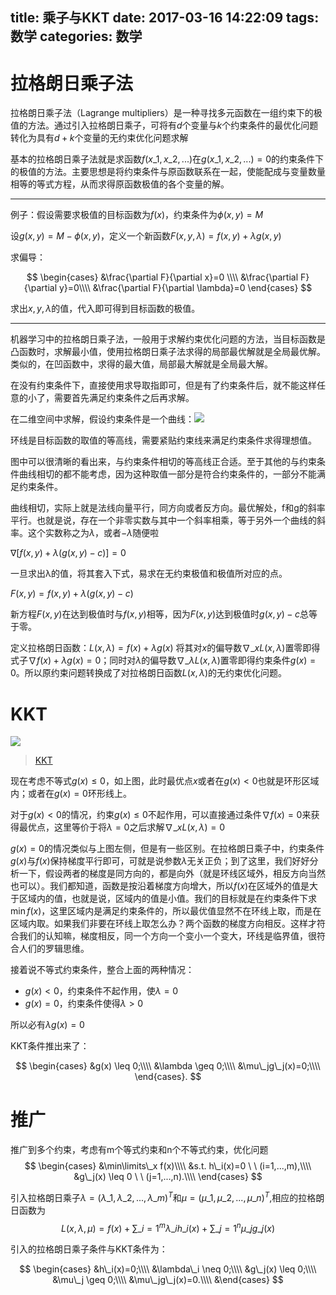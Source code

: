 title: 乘子与KKT
date: 2017-03-16 14:22:09
tags: 数学
categories: 数学
---

# 拉格朗日乘子法 #

拉格朗日乘子法（Lagrange multipliers）是一种寻找多元函数在一组约束下的极值的方法。通过引入拉格朗日乘子，可将有$d$个变量与$k$个约束条件的最优化问题转化为具有$d+k$个变量的无约束优化问题求解

基本的拉格朗日乘子法就是求函数$f(x\_1,x\_2,...)$在$g(x\_1,x\_2,...)=0$的约束条件下的极值的方法。主要思想是将约束条件与原函数联系在一起，使能配成与变量数量相等的等式方程，从而求得原函数极值的各个变量的解。

---

例子：假设需要求极值的目标函数为$f(x)$，约束条件为$\phi(x,y)=M$
<!--more-->
设$g(x,y)=M-\phi(x,y)$，定义一个新函数$F(x,y,\lambda)=f(x,y)+\lambda g(x,y)$

求偏导：

$$
\begin{cases}
&\frac{\partial F}{\partial x}=0 \\\\
&\frac{\partial F}{\partial y}=0\\\\
&\frac{\partial F}{\partial \lambda}=0
\end{cases}
$$

求出$x,y,\lambda$的值，代入即可得到目标函数的极值。

---

机器学习中的拉格朗日乘子法，一般用于求解约束优化问题的方法，当目标函数是凸函数时，求解最小值，使用拉格朗日乘子法求得的局部最优解就是全局最优解。类似的，在凹函数中，求得的最大值，局部最大解就是全局最大解。

在没有约束条件下，直接使用求导取指即可，但是有了约束条件后，就不能这样任意的小了，需要首先满足约束条件之后再求解。

在二维空间中求解，假设约束条件是一个曲线：![](http://peihao.space/img/article/ml/ml-intro10-3.png)

环线是目标函数的取值的等高线，需要紧贴约束线来满足约束条件求得理想值。

图中可以很清晰的看出来，与约束条件相切的等高线正合适。至于其他的与约束条件曲线相切的都不能考虑，因为这种取值一部分是符合约束条件的，一部分不能满足约束条件。

曲线相切，实际上就是法线向量平行，同方向或者反方向。最优解处，f和g的斜率平行。也就是说，存在一个非零实数与其中一个斜率相乘，等于另外一个曲线的斜率。这个实数称之为$\lambda$，或者$-\lambda$随便啦

$\nabla[f(x,y)+\lambda(g(x,y)-c)]=0$

一旦求出λ的值，将其套入下式，易求在无约束极值和极值所对应的点。

 $F \left( x , y \right)  =  f \left( x , y \right) + \lambda \left( g \left( x , y \right) - c \right)$

新方程$F(x,y)$在达到极值时与$f(x,y)$相等，因为$F(x,y)$达到极值时$g(x,y)-c$总等于零。

定义拉格朗日函数：$L(x,\lambda)=f(x)+\lambda g(x)$ 将其对$x$的偏导数$\nabla\_xL(x,\lambda)$置零即得式子$\nabla f(x)+\lambda g(x)=0$；同时对$\lambda$的偏导数$\nabla\_{\lambda}L(x,\lambda)$置零即得约束条件$g(x)=0$。所以原约束问题转换成了对拉格朗日函数$L(x,\lambda)$的无约束优化问题。


# KKT #

![](http://peihao.space/img/article/ml/ml-intro10-4.png)

>[KKT](http://www.cnblogs.com/sddai/p/5730116.html)

现在考虑不等式$g(x) \leq 0$，如上图，此时最优点$x$或者在$g(x)<0$也就是环形区域内；或者在$g(x)=0$环形线上。

对于$g(x)<0$的情况，约束$g(x) \leq 0$不起作用，可以直接通过条件$\nabla f(x)=0$来获得最优点，这里等价于将$\lambda=0$之后求解$\nabla \_x L(x,\lambda)=0$

$g(x)=0$的情况类似与上图左侧，但是有一些区别。在拉格朗日乘子中，约束条件$g(x)$与$f(x)$保持梯度平行即可，可就是说参数$\lambda$无关正负；到了这里，我们好好分析一下，假设两者的梯度是同方向的，都是向外（就是环线区域外，相反方向当然也可以）。我们都知道，函数是按沿着梯度方向增大，所以$f(x)$在区域外的值是大于区域内的值，也就是说，区域内的值是小值。我们的目标就是在约束条件下求$\min f(x)$，这里区域内是满足约束条件的，所以最优值显然不在环线上取，而是在区域内取。如果我们非要在环线上取怎么办？两个函数的梯度方向相反。这样才符合我们的认知嘛，梯度相反，同一个方向一个变小一个变大，环线是临界值，很符合人们的罗辑思维。


接着说不等式约束条件，整合上面的两种情况：

- $g(x)<0$，约束条件不起作用，使$\lambda=0$
- $g(x)=0$，约束条件使得$\lambda > 0$

所以必有$\lambda g(x)=0$

KKT条件推出来了：

$$
\begin{cases}
&g(x) \leq 0;\\\\
&\lambda \geq 0;\\\\
&\mu\_jg\_j(x)=0;\\\\
\end{cases}.
$$

# 推广 #

推广到多个约束，考虑有m个等式约束和n个不等式约束，优化问题
$$
\begin{cases}
&\min\limits\_x f(x)\\\\
&s.t. h\_i(x)=0 \ \ (i=1,...,m),\\\\
&g\_j(x) \leq 0 \  \ (j=1,...,n).\\\\
\end{cases}
$$

引入拉格朗日乘子$\lambda=(\lambda\_1,\lambda\_2,...,\lambda\_m)^T$和$\mu=(\mu\_1,\mu\_2,...,\mu\_n)^T$,相应的拉格朗日函数为
$$
L(x,\lambda,\mu)=f(x)+\sum\limits\_{i=1}^m\lambda\_ih\_i(x)+\sum\limits\_{j=1}^n\mu\_jg\_j(x)
$$

引入的拉格朗日乘子条件与KKT条件为：

$$
\begin{cases}
&h\_i(x)=0;\\\\
&\lambda\_i \neq 0;\\\\
&g\_j(x) \leq 0;\\\\
&\mu\_j \geq 0;\\\\
&\mu\_jg\_j(x)=0.\\\\
&\end{cases}
$$
